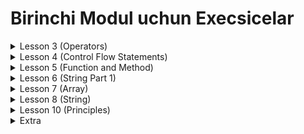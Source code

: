 # Birinchi Modul uchun Execsicelar

<details>
<summary>Lesson 3 (Operators)</summary>

* 23 va 45 sonlar teng yoki yo'qligini tekshirish dasturini yozing.
* 7 ni 5chi darajasini ekran chaqizuvchi dasturini yozing.
* a va b o'zgaruvchilarni qaysi biri katta ekanligini aniqlovchi dastur. Agar qaysi biri katta usha o'zgaruvchini
  ekranga chiqaring.

</details>

<details>
<summary>Lesson 4 (Control Flow Statements)</summary>

# If

* Butun son berilgan, Agar berilgan butun son musbat bo'lsa, 1ga oshirilsin, aks holda o'zgartirilmasin.
* Butun son berilgan, Agar berilgan butun son musbat bo'lsa, 1ga oshirilsin, aks 2 ga kamaytiring.
* Butun son berilgan, Agar berilgan butun son musbat bo'lsa, 1ga oshirilsin, aks 2 ga kamaytiring. Agar 0 ga teng bo'lsa
  10 ga o'zgartirilsin. Hosil bo'lgan sonni ekranga chiqaruvchi dastur yozing.
* 3ta son berilgan ular orasida nechta musbat son borligini aniqlovchi dastur yozing.
* 2ta son berilgan ularni orasida qaysi bir katta ekanligini aniqlovchi dastur yozing.
* 3ta son berilgan ularni orasida qaysi bir kichik ekanligini aniqlovchi dastur yozing.
* 3ta son berilgan. Shu sonlarning yig'indisi eng katta bo'lgan 2tasini ekranga chiqaruvchi dastur yozing.

# Switch

* 1-7 gacha bo'lgan butun sonlar berilgan. Kiritilgan songa mos ravishda hafta kuni so'zda ifodalovchi dastur yozing.
* k butun son berilgan. Baho natijalarni chiqaruvchi dastur yozing. (1-yomon, 2-qoniqarsiz, 3-qoniqarli, 4-yaxshi,
  5-a'lo) k 1-5 oralig'ida bo'lmasa 'xato' deb chiqarilsin.
* Oy raqami berilgan. Kiritilgan oy qaysi faslga tegishli ekanligini chiqaruvchi dastur yozing.
* Oy raqam berilgan. Shu oyda nechta kun borligini aniqlovchi dastur yozing.
* 100-999 gacha oraliqdagi sonlarni so'zlarda ifodalovchi dastur yozing(masalan: 123 - 'bir yuz yigirma uch')

# Loops

* n butun son berilgan (n > 0). Quyidagi yig'indini hisoblovchi dastur yozing.
    * s = 1 + 1/2 + 1/3 + ... + 1/n
* bir kg konfetning narxi berilgan (haqiqiy son). 1, 2, ... 10 kg konfet narxini chiqaruvchi dastur yozing.
* a va b butun sonlari berilgan (a < b). a dan b gacha bo'lgan barcha butun sonlar yig'indisini chiqaruvchi dastur
  yozing
* n butun son va a haqiqiy soni berilgan. (n > 0). bitta skildan foydalanib quyidagi a ning 1dan n gacha bo'lgan barcha
  darajalarni chiqaruvchi va yig'indini hisoblovchi dastur yozing.
    * 1 + a + a² + a³ + ... aN

</details>

<details>
<summary>Lesson 5 (Function and Method)</summary>

# Method

* 2ta soni qo'shib result qaytaradigan method yozing.
* 2ta soni ko'paytirib result qaytaradigan method yozing.
* Ixtiyoriy soni 3chi darajasini hisoblovchi method yozing.
* 2ta soni qiymatni almashtiruvchi funksiya yozing.

# Recursion

* kiritilgan sonni factorialni qayataradigan method yozing.
* recursiyadan foydalanib soni power topadigan method yozing.
* recursiyadan foydalanib sonni fibonaccisini topadigan method yozing.
* recursiyadan foydalanib berilgan sonda nechta 8 raqami borligini aniqlaydigan method yozing.

</details>

<details>
<summary>Lesson 6 (String Part 1)</summary>

# String

* 2ta string berilgan, a va b, ularni abba tartibda birlashtirib result qaytaradigan method yozing.
* String berilgan, uning birinchi 2ta belgisini tuzilgan string qaytaradigan method yozing. Misol "Hello" -> "He".
  Agar string 2da kichik yoki teng bo'lsa nma berilgan bo'lsa shuni qaytaring.
* String berilgan, stringni dastlabki 2ta belgisidan 3ta nusxasidan iborat yangi string qaytaring. Misol "Hello" -> "
  HeHeHe". Agar string length 2tadan kam bo'lsa, berilgan string 3ta nusxasidan iborat yangi string qaytaring. Misol ->
  "H" -> "HHH".
* String berilgan, string oxiri "ly" bilan tugasa, true qiymatini qaytaring.
* String berilga, Agar berilgan stringda "bob" qatori bo'lsa, lekin o'rtadagi "o" belgisi istalgan belgi bo'lishi
  mumkin. Ushbu casega mos kelsa true qaytaring.
    * "abcbob" -> true
    * "b9b" -> true
    * "bac" -> false

</details>

<details>
<summary>Lesson 7 (Array)</summary>

* n natural son berilgan. 2 sonining dastlabki n ta darajasidan tashkil topgan massiv hosil qiling va elementlarni
  chiqaring. (1, 2, 4, 8 ...)
* n ta elementdan tashkil topgan array berilgan. Uning elementlarini taskari tartibda chiqaruvchi dastur yozing.
* n ta elementdan tashkil topgan array berilgan. Array elementlarini orasidan toqlarini boshqa arrayga yig'ib ekranga
  chiqaruvchi dastur yozing.
* n ta elementdan tashkil topgan array berilgan. Array elementlarini orasidan juftlarini boshqa arrayga yig'ib ekranga
  chiqaruvchi dastur yozing.
* n ta elementdan tashkil topgan array berilgan. Arraydagi eng katta soni topib ekranga chiqazuvchi dastur yozing.
* n ta elementdan tashkil topgan array berilgan. Arraydagi eng kichikina soni topib ekranga chiqazuvchi dastur yozing.
* n ta elementdan tashkil topgan array berilgan. Arraydagi elementlar orasidan oxirgi local maksimum elementni indeksini
  chiqaruvchi dastur yozing. Local maksimum - o'ng va chap qo'shnisidan katta bo'lgan element.
* n ta elementdan tashkil topgan array berilgan. Arrayda qatnashgan sonlardan faqat bittadan chiqaruvchi dastur yozing.
    * Berilgan massiv: 7 4 2 3 1 4 5 2 4 7
    * Result: 7 4 2 3 1 5

</details>

<details>
<summary>Lesson 8 (String)</summary>

* Berilgan stringning istalgan joyida "code" qatori necha marta paydo bo'lishini qaytaring countni qaaytaring, bundan
  mustasno, biz "d" uchun har qanday harfni qabul qilamiz, shuning uchun "enish" va "cooe" ni hisoblang.
    * aaacodebbb -> 1
    * codexxcode -> 2
    * cozexxcope -> 2
* String berilgan bo'lsa, asl nusxadagi har bir belgi uchun 2ta belgi bo'lgan string qaytaring
    * The -> "TThhee"
    * AAbb -> "AAAAbbbb"
    * Hi-There -> "HHii--TThheerree"
* Berilgan Stringdan necha marta "hi" nechta marta qatnashgan qaytaradigan dastur yozing.
    * abc hi ho -> 1
    * ABChi hi -> 2
    * hihi -> 2

</details>

<details>
<summary>Lesson 10 (Principles)</summary>

* KISS principle ga bitta mos keladigan dastur yozing.
* DRY principle ga bitta mos keladigan dastur yozing.
* bitta kichikroq dastur yozib ushbu dastur uchun Documentatsiya yozing.

</details>

<details>
<summary>Extra</summary>

* Tepada otilgan mavzulardan foydalangan holda bitta TODO app yasang to'liq. create, update, delete, list.

</details>








